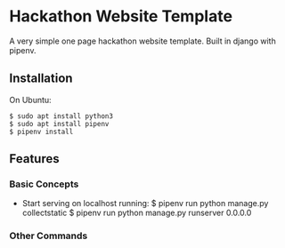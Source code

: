 Hackathon Website Template
==============================================

A very simple one page hackathon website template. Built in django with pipenv.

Installation
------------
On Ubuntu:

    $ sudo apt install python3
    $ sudo apt install pipenv
    $ pipenv install
    
Features
----------
### Basic Concepts
-   Start serving on localhost running:
    $ pipenv run python manage.py collectstatic
    $ pipenv run python manage.py runserver 0.0.0.0
    
### Other Commands
